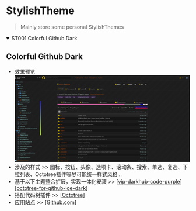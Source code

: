 # StylishTheme
> Mainly store some personal StylishThemes

<details open>
<summary>ST001 Colorful Github Dark</summary>

## Colorful Github Dark
+ 效果预览 ![img](images/Colorful-Github-Dark-001.png)
+ 涉及的样式 >> 图标、按钮、头像、选项卡、滚动条、搜索、单选、复选、下拉列表、Octotree插件等尽可能统一样式风格...
+ 基于以下主题整合扩展，实现一体化安装 >> [[vip-darkhub-code-purple]](https://userstyles.org/styles/172338/vip-darkhub-code-purple) [[octotree-for-github-ice-dark]](https://userstyles.org/styles/170999/octotree-for-github-ice-dark)
+ 搭配代码树插件 >> [[Octotree]](https://chrome.google.com/webstore/detail/octotree/bkhaagjahfmjljalopjnoealnfndnagc?utm_source=chrome-ntp-icon)
+ 应用站点 >> [[Github.com]](https://github.com)
</details>
